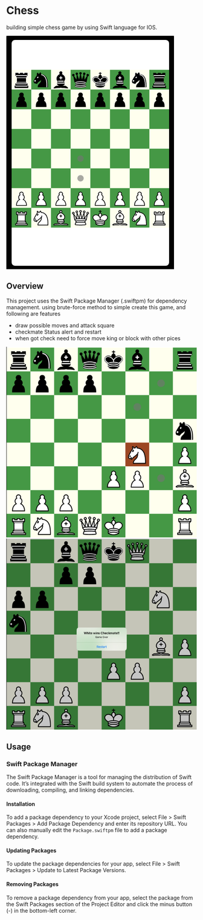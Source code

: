 # Chess
building simple chess game by using Swift language for IOS.

![boardgame](Screenshot.png)

## Overview
This project uses the Swift Package Manager (.swiftpm) for dependency management. using brute-force method to simple create this game, and following are features
- draw possible moves and attack square
- checkmate Status alert and restart
- when got check need to force move king or block with other pices

![possbileMoves](possibleMove.png) ![checkmate](checkmate.png)

## Usage
### Swift Package Manager
The Swift Package Manager is a tool for managing the distribution of Swift code. It’s integrated with the Swift build system to automate the process of downloading, compiling, and linking dependencies.

#### Installation
To add a package dependency to your Xcode project, select File > Swift Packages > Add Package Dependency and enter its repository URL. You can also manually edit the `Package.swiftpm` file to add a package dependency.

#### Updating Packages
To update the package dependencies for your app, select File > Swift Packages > Update to Latest Package Versions.

#### Removing Packages
To remove a package dependency from your app, select the package from the Swift Packages section of the Project Editor and click the minus button (-) in the bottom-left corner.
